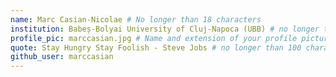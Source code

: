 ```yaml
---
name: Marc Casian-Nicolae # No longer than 18 characters
institution: Babeș-Bolyai University of Cluj-Napoca (UBB) # no longer than 58 characters
profile_pic: marccasian.jpg # Name and extension of your profile picture(ex. mona.png)
quote: Stay Hungry Stay Foolish - Steve Jobs # no longer than 100 characters
github_user: marccasian
---
```

